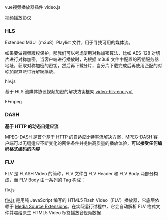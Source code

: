 vue视频播放器插件  video.js

视频播放协议

### HLS

Extended M3U（m3u8）Playlist 文件，用于寻找可用的媒体流。

如果要做视频版权保护，那我们可以考虑使用对称加密算法，比如 AES-128 对切片进行对称加密。当客户端进行播放时，先根据 m3u8 文件中配置的密钥服务器地址，获取对称加密的密钥，然后再下载分片，当分片下载完成后再使用匹配的对称加密算法进行解密播放。

hlv.js

基于 HLS 流媒体协议视频加密的解决方案框架 [video-hls-encrypt](https://github.com/hauk0101/video-hls-encrypt) 

FFmpeg

### DASH

**基于 HTTP 的动态自适应流**

MPEG-DASH 是首个基于 HTTP 的自适应比特率流解决方案，MPEG-DASH 客户端可以无缝适应不断变化的网络条件并提供高质量的播放体验，**可以接受任何编码格式编码的内容**

### FLV

FLV 是 FLASH Video 的简称，FLV 文件由 FLV Header 和 FLV Body 两部分构成，而 FLV Body 由一系列的 Tag 构成：

flv.js

[flv.js](https://github.com/Bilibili/flv.js/) 是用纯 JavaScript 编写的 HTML5 Flash Video（FLV）播放器，它底层依赖于 [Media Source Extensions](https://w3c.github.io/media-source/)。在实际运行过程中，它会自动解析 FLV 格式文件并喂给原生 HTML5 Video 标签播放音视频数据

